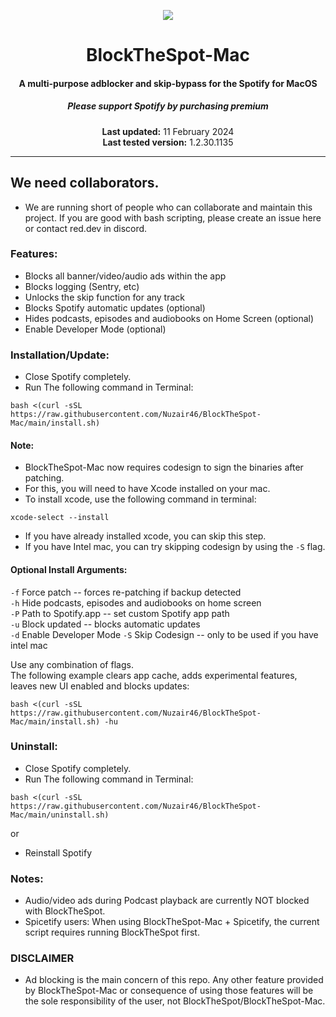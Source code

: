 <p align="center">        
  <a href="https://discord.gg/eYudMwgYtY"><img src="https://discord.com/api/guilds/807273906872123412/widget.png"></a>
</p>

<center>
    <h1 align="center">BlockTheSpot-Mac</h1>
    <h4 align="center">A multi-purpose adblocker and skip-bypass for the <strong>Spotify for MacOS</strong> </h4>
    <h5 align="center">Please support Spotify by purchasing premium</h5>
    <p align="center">
        <strong>Last updated:</strong> 11 February 2024<br>
        <strong>Last tested version:</strong> 1.2.30.1135
    </p> 
</center>

---

## We need collaborators.

- We are running short of people who can collaborate and maintain this project. If you are good with bash scripting, please create an issue here or contact red.dev in discord.

### Features:

- Blocks all banner/video/audio ads within the app
- Blocks logging (Sentry, etc)
- Unlocks the skip function for any track
- Blocks Spotify automatic updates (optional)
- Hides podcasts, episodes and audiobooks on Home Screen (optional)
- Enable Developer Mode (optional)

### Installation/Update:

- Close Spotify completely.
- Run The following command in Terminal:

```
bash <(curl -sSL https://raw.githubusercontent.com/Nuzair46/BlockTheSpot-Mac/main/install.sh)
```

#### Note:

- BlockTheSpot-Mac now requires codesign to sign the binaries after patching.
- For this, you will need to have Xcode installed on your mac.
- To install xcode, use the following command in terminal:

```
xcode-select --install
```

- If you have already installed xcode, you can skip this step.
- If you have Intel mac, you can try skipping codesign by using the `-S` flag.

#### Optional Install Arguments:

`-f` Force patch -- forces re-patching if backup detected  
`-h` Hide podcasts, episodes and audiobooks on home screen  
`-P` Path to Spotify.app -- set custom Spotify app path  
`-u` Block updated -- blocks automatic updates  
`-d` Enable Developer Mode
`-S` Skip Codesign -- only to be used if you have intel mac

Use any combination of flags.  
The following example clears app cache, adds experimental features, leaves new UI enabled and blocks updates:

```
bash <(curl -sSL https://raw.githubusercontent.com/Nuzair46/BlockTheSpot-Mac/main/install.sh) -hu
```

### Uninstall:

- Close Spotify completely.
- Run The following command in Terminal:

```
bash <(curl -sSL https://raw.githubusercontent.com/Nuzair46/BlockTheSpot-Mac/main/uninstall.sh)
```

or

- Reinstall Spotify

### Notes:

- Audio/video ads during Podcast playback are currently NOT blocked with BlockTheSpot.
- Spicetify users: When using BlockTheSpot-Mac + Spicetify, the current script requires running BlockTheSpot first.

### DISCLAIMER

- Ad blocking is the main concern of this repo. Any other feature provided by BlockTheSpot-Mac or consequence of using those features will be the sole responsibility of the user, not BlockTheSpot/BlockTheSpot-Mac.
